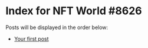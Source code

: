 # Index for NFT World #8626
Posts will be displayed in the order below:

- [Your first post](./001-first.md)

